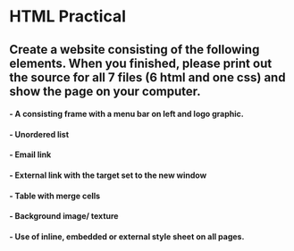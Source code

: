 # HTML Practical

## Create a website consisting of the following elements. When you finished, please print out the source for all 7 files (6 html and one css) and show the page on your computer.

#### - A consisting frame with a menu bar on left and logo graphic.
#### - Unordered list
#### - Email link
#### - External link with the target set to the new window
#### - Table with merge cells
#### - Background image/ texture
#### - Use of inline, embedded or external style sheet on all pages.
